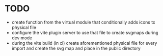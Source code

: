 # TODO

- create function from the virtual module that conditionally adds icons to
  physical file
- configure the vite plugin server to use that file to create svgmaps during dev
  mode
- during the vite build (in ci) create aforementioned physical file for every
  import and create the svg map and place in the public directory
